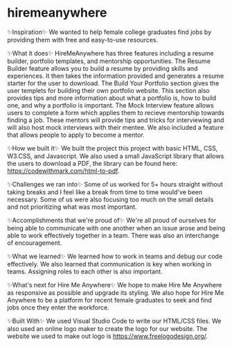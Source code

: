# hiremeanywhere

✨Inspiration✨
We wanted to help female college graduates find jobs by providing them with free and easy-to-use resources.

✨What it does✨
HireMeAnywhere has three features including a resume builder, portfolio templates, and mentorship opportunities. The Resume Builder feature allows you to build a resume by providing skills and experiences. It then takes the information provided and generates a resume starter for the user to download. The Build Your Portfolio section gives the user templets for building their own portfolio website. This section also provides tips and more information about what a portfolio is, how to build one, and why a portfolio is important. The Mock Interview feature allows users to complete a form which applies them to recieve mentorship towards finding a job. These mentors will provide tips and tricks for interviewing and will also host mock interviews with their mentee. We also included a feature that allows people to apply to become a mentor.

✨How we built it✨
We built the project this project with basic HTML, CSS, W3.CSS, and Javascript. We also used a small JavaScript library that allows the users to download a PDF, the library can be found here: https://codewithmark.com/html-to-pdf.

✨Challenges we ran into✨
Some of us worked for 5+ hours straight without taking breaks and I feel like a break from time to time would've been necessary. Some of us were also focusing too much on the small details and not prioritizing what was most important. 

✨Accomplishments that we're proud of✨
We're all proud of ourselves for being able to communicate with one another when an issue arose and being able to work effectively together in a team. There was also an
interchange of encouragement.

✨What we learned✨
We learned how to work in teams and debug our code effectively. We also learned that communication is key when working in teams. Assigning roles to each other is also important.

✨What's next for Hire Me Anywhere✨
We hope to make Hire Me Anywhere as responsive as possible and upgrade its styling. We also hope for Hire Me Anywhere to be a platform for recent female graduates to seek and find jobs once they enter the workforce.

✨Built With✨
We used Visual Studio Code to write our HTML/CSS files. We also used an online logo maker to create the logo for our website. The website we used to make out logo is https://www.freelogodesign.org/.
